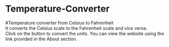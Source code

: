 # Temperature-Converter
#Temperature converter from Celsius to Fahrenheit                                       
It converts the Celsius scale to the Fahrenheit scale and vice versa.  
Click on the button to convert the units. 
You can view the website using the link provided in the About section.
